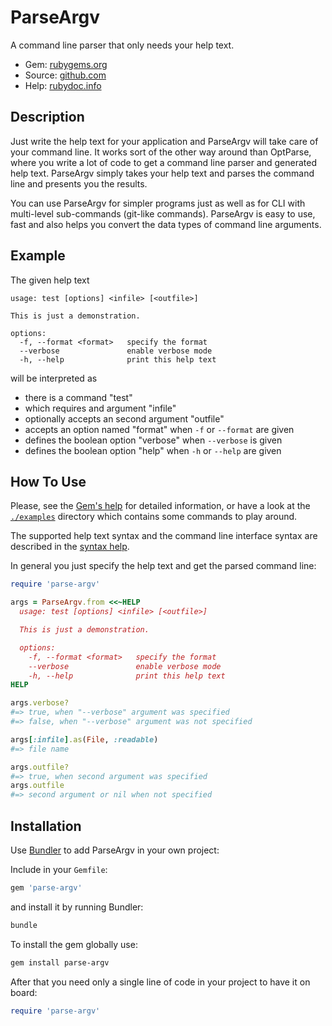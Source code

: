 # ParseArgv

A command line parser that only needs your help text.

- Gem: [rubygems.org](https://rubygems.org/gems/parse-argv)
- Source: [github.com](https://github.com/mblumtritt/parse-argv)
- Help: [rubydoc.info](https://rubydoc.info/gems/parse-argv/ParseArgv)

## Description

Just write the help text for your application and ParseArgv will take care of your command line. It works sort of the other way around than OptParse, where you write a lot of code to get a command line parser and generated help text. ParseArgv simply takes your help text and parses the command line and presents you the results.

You can use ParseArgv for simpler programs just as well as for CLI with multi-level sub-commands (git-like commands). ParseArgv is easy to use, fast and also helps you convert the data types of command line arguments.

## Example

The given help text

```
usage: test [options] <infile> [<outfile>]

This is just a demonstration.

options:
  -f, --format <format>   specify the format
  --verbose               enable verbose mode
  -h, --help              print this help text
```

will be interpreted as

- there is a command "test"
- which requires and argument "infile"
- optionally accepts an  second argument "outfile"
- accepts an option named "format" when `-f` or `--format` are given
- defines the boolean option "verbose" when `--verbose` is given
- defines the boolean option "help" when `-h` or `--help` are given

## How To Use

Please, see the [Gem's help](https://rubydoc.info/gems/parse-argv/ParseArgv) for detailed information, or have a look at the  [`./examples`](./examples) directory which contains some commands to play around.

The supported help text syntax and the command line interface syntax are described in the [syntax help](./syntax.md).

In general you just specify the help text and get the parsed command line:

```ruby
require 'parse-argv'

args = ParseArgv.from <<~HELP
  usage: test [options] <infile> [<outfile>]

  This is just a demonstration.

  options:
    -f, --format <format>   specify the format
    --verbose               enable verbose mode
    -h, --help              print this help text
HELP

args.verbose?
#=> true, when "--verbose" argument was specified
#=> false, when "--verbose" argument was not specified

args[:infile].as(File, :readable)
#=> file name

args.outfile?
#=> true, when second argument was specified
args.outfile
#=> second argument or nil when not specified
```

## Installation

Use [Bundler](http://gembundler.com/) to add ParseArgv in your own project:

Include in your `Gemfile`:

```ruby
gem 'parse-argv'
```

and install it by running Bundler:

```bash
bundle
```

To install the gem globally use:

```bash
gem install parse-argv
```

After that you need only a single line of code in your project to have it on board:

```ruby
require 'parse-argv'
```

